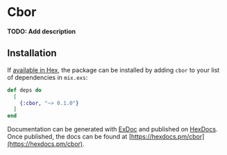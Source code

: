# Cbor

**TODO: Add description**

## Installation

If [available in Hex](https://hex.pm/docs/publish), the package can be installed
by adding `cbor` to your list of dependencies in `mix.exs`:

```elixir
def deps do
  [
    {:cbor, "~> 0.1.0"}
  ]
end
```

Documentation can be generated with [ExDoc](https://github.com/elixir-lang/ex_doc)
and published on [HexDocs](https://hexdocs.pm). Once published, the docs can
be found at [https://hexdocs.pm/cbor](https://hexdocs.pm/cbor).

